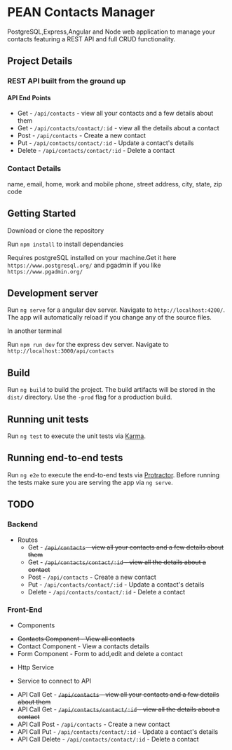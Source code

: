 # PEAN Contacts Manager

PostgreSQL,Express,Angular and Node web application to manage your contacts featuring a REST API and full CRUD functionality.

## Project Details

### REST API built from the ground up

#### API End Points

* Get - `/api/contacts` - view all your contacts and a few details about them
* Get - `/api/contacts/contact/:id` - view all the details about a contact 
* Post - `/api/contacts` - Create a new contact
* Put - `/api/contacts/contact/:id` - Update a contact's details
* Delete - `/api/contacts/contact/:id` - Delete a contact

### Contact Details

name,
email,
home, work and mobile phone,
street address,
city,
state,
zip code

## Getting Started

Download or clone the repository

Run `npm install` to install dependancies

Requires postgreSQL installed on your machine.Get it here `https://www.postgresql.org/` and pgadmin if you like `https://www.pgadmin.org/`

## Development server

Run `ng serve` for a angular dev server. Navigate to `http://localhost:4200/`. The app will automatically reload if you change any of the source files.

In another terminal

Run `npm run dev` for the express dev server. Navigate to `http://localhost:3000/api/contacts`

## Build

Run `ng build` to build the project. The build artifacts will be stored in the `dist/` directory. Use the `-prod` flag for a production build.

## Running unit tests

Run `ng test` to execute the unit tests via [Karma](https://karma-runner.github.io).

## Running end-to-end tests

Run `ng e2e` to execute the end-to-end tests via [Protractor](http://www.protractortest.org/).
Before running the tests make sure you are serving the app via `ng serve`.

## TODO

### Backend

* Routes
  - Get - ~~`/api/contacts` - view all your contacts and a few details about them~~
  - Get - ~~`/api/contacts/contact/:id` - view all the details about a contact~~ 
  - Post - `/api/contacts` - Create a new contact
  - Put - `/api/contacts/contact/:id` - Update a contact's details
  - Delete - `/api/contacts/contact/:id` - Delete a contact

### Front-End

* Components 
 - ~~Contacts Component - View all contacts~~
 - Contact Component - View a contacts details
 - Form Component - Form to add,edit and delete a contact

* Http Service
 - Service to connect to API
  * API Call Get - ~~`/api/contacts` - view all your contacts and a few details about them~~
  * API Call Get - ~~`/api/contacts/contact/:id` - view all the details about a contact~~
  * API Call Post - `/api/contacts` - Create a new contact
  * API Call Put - `/api/contacts/contact/:id` - Update a contact's details
  * API Call Delete - `/api/contacts/contact/:id` - Delete a contact

